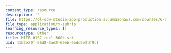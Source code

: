 ```yaml
---
content_type: resource
description: ''
file: https://ol-ocw-studio-app-production.s3.amazonaws.com/courses/6-01sc-introduction-to-electrical-engineering-and-computer-science-i-spring-2011/41b2e70f56d86ae269eb6bdc5efdf9cf_MIT6_01SC_rec1_300k.srt
file_type: application/x-subrip
learning_resource_types: []
resourcetype: Other
title: MIT6_01SC_rec1_300k.srt
uid: 41b2e70f-56d8-6ae2-69eb-6bdc5efdf9cf
---
```

